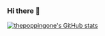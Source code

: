 ### Hi there 👋

[![thepoppingone's GitHub stats](https://github-readme-stats.vercel.app/api?username=thepoppingone)](https://github.com/thepoppingone/github-readme-stats)

<!--
**thepoppingone/thepoppingone** is a ✨ _special_ ✨ repository because its `README.md` (this file) appears on your GitHub profile.

Here are some ideas to get you started:

- 🔭 I’m currently working on ...
- 🌱 I’m currently learning ...
- 👯 I’m looking to collaborate on ...
- 🤔 I’m looking for help with ...
- 💬 Ask me about ...
- 📫 How to reach me: ...
- 😄 Pronouns: ...
- ⚡ Fun fact: ...
-->
